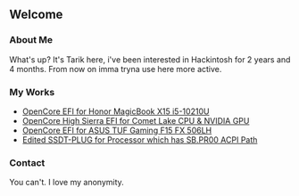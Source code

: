 ## Welcome

### About Me

What's up? It's Tarik here, i've been interested in Hackintosh for 2 years and 4 months. From now on imma tryna use here more active.

### My Works
- [OpenCore EFI for Honor MagicBook X15 i5-10210U](https://github.com/fjallsarlon/Honor-MagicBook-X15-Hackintosh)
- [OpenCore High Sierra EFI for Comet Lake CPU & NVIDIA GPU](https://github.com/fjallsarlon/i3-10100F-High-Sierra-Hackintosh)
- [OpenCore EFI for ASUS TUF Gaming F15 FX 506LH](https://github.com/fjallsarlon/ASUS-TUF-Gaming-F15-FX-506LH-Hackintosh)
- [Edited SSDT-PLUG for Processor which has SB.PR00 ACPI Path](https://github.com/fjallsarlon/SSDT-PLUG-SB-PR00)

### Contact

You can't. I love my anonymity.
